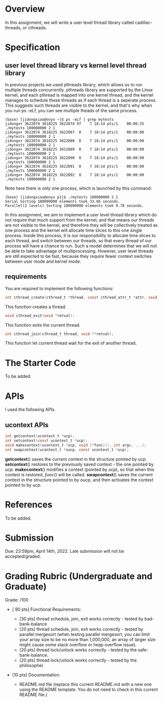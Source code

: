 # Overview

In this assignment, we will write a user level thread library called cadillac-threads, or cthreads.

# Specification

## user level thread library vs kernel level thread library

In previous projects we used pthreads library, which allows us to run multiple threads concurrently. pthreads library are supported by the Linux kernel, and each pthread is mapped into one kernel thread, and the kernel manages to schedule these threads as if each thread is a seperate process. This suggests such threads are visible to the kernel, and that's why when you run ps -eLf, you can see multiple theads of the same process.

```console
(base) [jidongxiao@onyx ~]$ ps -eLf | grep mytests
jidongx+ 3622074 3618225 3622074 97    7 18:14 pts/1    00:00:35 ./mytests 100000000 2 1
jidongx+ 3622074 3618225 3622087  0    7 18:14 pts/1    00:00:00 ./mytests 100000000 2 1
jidongx+ 3622074 3618225 3622088  0    7 18:14 pts/1    00:00:00 ./mytests 100000000 2 1
jidongx+ 3622074 3618225 3622089  0    7 18:14 pts/1    00:00:00 ./mytests 100000000 2 1
jidongx+ 3622074 3618225 3622090  0    7 18:14 pts/1    00:00:00 ./mytests 100000000 2 1
jidongx+ 3622074 3618225 3622091  0    7 18:14 pts/1    00:00:00 ./mytests 100000000 2 1
jidongx+ 3622074 3618225 3622092  0    7 18:14 pts/1    00:00:00 ./mytests 100000000 2 1
```

Note here there is only one process, which is launched by this command:

```console
(base) [jidongxiao@onyx p1]$ ./mytests 100000000 2 1
Serial Sorting 100000000 elements took 33.66 seconds.
Parallel(2 levels) Sorting 100000000 elements took 9.78 seconds.
```

In this assignment, we aim to implement a user level thread library which do not require that much support from the kernel, and that means our threads are not visible to the kernel, and therefore they will be collectively treated as one process and the kernel will allocate time slices to this one single process. Inside this process, it is our responsibility to allocate time slices to each thread, and switch between our threads, so that every thread of our process will have a chance to run. Such a model determines that we will not be able to take advantage of multiprocessing. However, user level threads are still expected to be fast, because they require fewer context switches between user mode and kernel mode.

## requirements

You are required to implement the following functions:

```c
int cthread_create(cthread_t *thread, const cthread_attr_t *attr, void *(*start_routine) (void *), void *arg);
```

This function creates a thread.

```c
void cthread_exit(void *retval);
```

This function exits the current thread.

```c
int cthread_join(cthread_t thread, void **retval);
```

This function let current thread wait for the exit of another thread.

# The Starter Code

To be added.

# APIs

I used the following APIs.

## ucontext APIs

```c
int getcontext(ucontext_t *ucp);
int setcontext(const ucontext_t *ucp);
void makecontext(ucontext_t *ucp, void (*func)(), int argc, ...);
int swapcontext(ucontext_t *oucp, const ucontext_t *ucp);
```

**getcontext**() saves the current context in the structure pointed by *ucp*. **setcontext**() restores to the previously saved context - the one pointed by *ucp*. **makecontext**() modifies a context (pointed by *ucp*), so that when this context is restored, *func*() will be called. **swapcontext**() saves the current context in the structure pointed to by *oucp*, and then activates the context pointed to by *ucp*.

# References

To be added.

# Submission

Due: 23:59pm, April 14th, 2022. Late submission will not be accepted/graded.

# Grading Rubric (Undergraduate and Graduate)
Grade: /100

- [ 90 pts] Functional Requirements:
  - [30 pts] thread schedule, join, exit works correctly - tested by bad-bank-balance
  - [20 pts] thread schedule, join, exit works correctly - tested by parallel mergesort (when testing parallel mergesort, you can limit your array size to be no more than 1,000,000, an array of larger size might cause some stack overflow or heap overflow issue).
  - [20 pts] thread lock/unlock works correctly - tested by the safe-bank-balance.
  - [20 pts] thread lock/unlock works correctly - tested by the philosopher.

- [10 pts] Documentation:
  - README.md file (replace this current README.md with a new one using the README template. You do not need to check in this current README file.)
